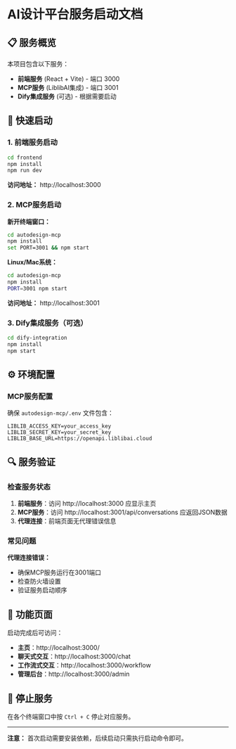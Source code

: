 # AI设计平台服务启动文档

## 📋 服务概览

本项目包含以下服务：
- **前端服务** (React + Vite) - 端口 3000
- **MCP服务** (LiblibAI集成) - 端口 3001
- **Dify集成服务** (可选) - 根据需要启动

## 🚀 快速启动

### 1. 前端服务启动

```bash
cd frontend
npm install
npm run dev
```

**访问地址：** http://localhost:3000

### 2. MCP服务启动

**新开终端窗口：**
```bash
cd autodesign-mcp
npm install
set PORT=3001 && npm start
```

**Linux/Mac系统：**
```bash
cd autodesign-mcp
npm install
PORT=3001 npm start
```

**访问地址：** http://localhost:3001

### 3. Dify集成服务（可选）

```bash
cd dify-integration
npm install
npm start
```

## ⚙️ 环境配置

### MCP服务配置

确保 `autodesign-mcp/.env` 文件包含：
```env
LIBLIB_ACCESS_KEY=your_access_key
LIBLIB_SECRET_KEY=your_secret_key
LIBLIB_BASE_URL=https://openapi.liblibai.cloud
```

## 🔍 服务验证

### 检查服务状态

1. **前端服务**：访问 http://localhost:3000 应显示主页
2. **MCP服务**：访问 http://localhost:3001/api/conversations 应返回JSON数据
3. **代理连接**：前端页面无代理错误信息

### 常见问题

**代理连接错误：**
- 确保MCP服务运行在3001端口
- 检查防火墙设置
- 验证服务启动顺序

## 📱 功能页面

启动完成后可访问：
- **主页**：http://localhost:3000/
- **聊天式交互**：http://localhost:3000/chat
- **工作流式交互**：http://localhost:3000/workflow
- **管理后台**：http://localhost:3000/admin

## 🛑 停止服务

在各个终端窗口中按 `Ctrl + C` 停止对应服务。

---

**注意：** 首次启动需要安装依赖，后续启动只需执行启动命令即可。
        